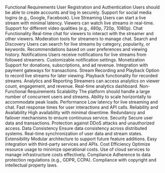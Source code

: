 Functional Requirements
User Registration and Authentication
Users should be able to create accounts and log in securely.
Support for social media logins (e.g., Google, Facebook).
Live Streaming
Users can start a live stream with minimal latency.
Viewers can watch live streams in real-time.
Support for different video qualities (e.g., 480p, 720p, 1080p).
Chat Functionality
Real-time chat for viewers to interact with the streamer and other viewers.
Moderation tools for streamers to manage chat.
Search and Discovery
Users can search for live streams by category, popularity, or keywords.
Recommendations based on user preferences and viewing history.
Notifications
Users receive notifications for live streams from followed streamers.
Customizable notification settings.
Monetization
Support for donations, subscriptions, and ad revenue.
Integration with payment gateways for transactions.
Stream Recording and Playback
Option to record live streams for later viewing.
Playback functionality for recorded streams.
Analytics and Reporting
Streamers can access analytics on viewer count, engagement, and revenue.
Real-time analytics dashboard.
Non-Functional Requirements
Scalability
The platform should handle a large number of concurrent users and streams.
Ability to scale horizontally to accommodate peak loads.
Performance
Low latency for live streaming and chat.
Fast response times for user interactions and API calls.
Reliability and Availability
High availability with minimal downtime.
Redundancy and failover mechanisms to ensure continuous service.
Security
Secure user data and transactions.
Protection against DDoS attacks and unauthorized access.
Data Consistency
Ensure data consistency across distributed systems.
Real-time synchronization of user data and stream states.
Extensibility
Modular architecture to support future feature additions.
Easy integration with third-party services and APIs.
Cost Efficiency
Optimize resource usage to minimize operational costs.
Use of cloud services to manage infrastructure costs effectively.
Compliance
Adherence to data protection regulations (e.g., GDPR, CCPA).
Compliance with copyright and intellectual property laws.